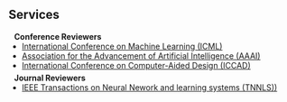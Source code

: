 ## Services

<h4 style="margin:0 10px 0;">Conference Reviewers</h4>

<ul style="margin:0 0 5px;">
  <li><a href="https://icml.cc"><autocolor>International Conference on Machine Learning (ICML) </autocolor></a></li>
  <li><a href="https://aaai.org/conference/aaai/aaai-25/"><autocolor>Association for the Advancement of Artificial Intelligence (AAAI) </autocolor></a></li>
  <li><a href="https://2025.iccad.com"><autocolor>International Conference on Computer-Aided Design (ICCAD) </autocolor></a></li>
</ul>

<h4 style="margin:0 10px 0;">Journal Reviewers</h4>

<ul style="margin:0 0 20px;">
  <li><a href="https://ieeexplore.ieee.org/xpl/RecentIssue.jsp?punumber=5962385"><autocolor>IEEE Transactions on Neural Nework and learning systems (TNNLS))</autocolor></a></li>
</ul>
